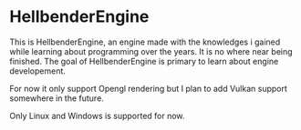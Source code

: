 # HellbenderEngine

This is HellbenderEngine, an engine made with the knowledges i gained while learning about programming over the years.
It is no where near being finished. The goal of HellbenderEngine is primary to learn about engine developement.

For now  it only support Opengl rendering but I plan to add Vulkan support somewhere in the future.

Only Linux and Windows is supported for now.
